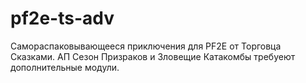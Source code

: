 # pf2e-ts-adv
Самораспаковывающееся приключения для PF2E от Торговца Сказками. АП Сезон Призраков и Зловещие Катакомбы требуеют дополнительные модули.
